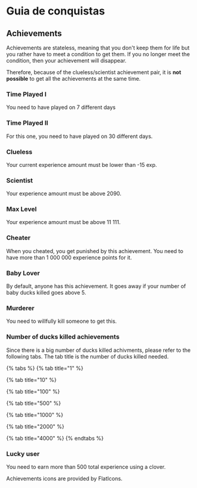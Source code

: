 # Guia de conquistas

## Achievements

Achievements are stateless, meaning that you don't keep them for life but you rather have to meet a condition to get them. If you no longer meet the condition, then your achievement will disappear.

Therefore, because of the clueless/scientist achievement pair, it is **not possible** to get all the achievements at the same time.

### Time Played I

You need to have played on 7 different days

### Time Played II

For this one, you need to have played on 30 different days.

### Clueless

Your current experience amount must be lower than -15 exp.

### Scientist

Your experience amount must be above 2090.

### Max Level

Your experience amount must be above 11 111.

### Cheater

When you cheated, you get punished by this achievement. You need to have more than 1 000 000 experience points for it.

### Baby Lover

By default, anyone has this achievement. It goes away if your number of baby ducks killed goes above 5.

### Murderer

You need to willfully kill someone to get this.

### Number of ducks killed achievements

Since there is a big number of ducks killed achivments, please refer to the following tabs. The tab title is the number of ducks killed needed.

{% tabs %}
{% tab title="1" %}

{% tab title="10" %}

{% tab title="100" %}

{% tab title="500" %}

{% tab title="1000" %}

{% tab title="2000" %}

{% tab title="4000" %}
{% endtabs %}

### Lucky user

You need to earn more than 500 total experience using a clover.

Achievements icons are provided by FlatIcons.

